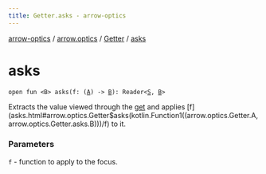 ```yaml
---
title: Getter.asks - arrow-optics
---
```


[arrow-optics](../../index.html) / [arrow.optics](../index.html) / [Getter](index.html) / [asks](./asks.html)

# asks

`open fun <B> asks(f: (`[`A`](index.html#A)`) -> `[`B`](asks.html#B)`): Reader<`[`S`](index.html#S)`, `[`B`](asks.html#B)`>`

Extracts the value viewed through the [get](get.html) and applies [f](asks.html#arrow.optics.Getter$asks(kotlin.Function1((arrow.optics.Getter.A, arrow.optics.Getter.asks.B)))/f) to it.

### Parameters

`f` - function to apply to the focus.